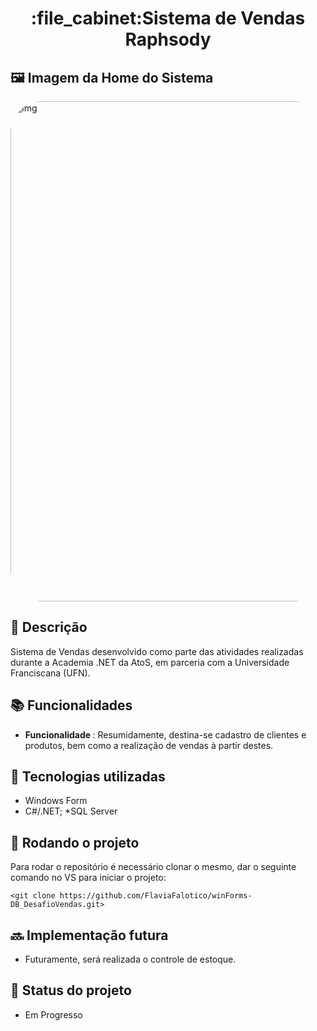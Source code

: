 <h1 align="center">:file_cabinet:Sistema de Vendas Raphsody</h1>

## 🖼️ Imagem da Home do Sistema 

<img align="leaft" alt="Img" height="800" width="1090" style="border-radius:50px;" src="https://lh3.googleusercontent.com/JCeA6-HfBV8HxcsRa_i3WM9OdlD-03bHeioCsmdktGcGAyxKZGuCWaMkmb6iE5sJZG43q3dIcylfeUVmAmJlrHochwpQUfll2OdDZ3TDopZFwG_SM9FPQGcaaa-IbeZK-v6ZZwGQdIx6OKiVAtkvNThw1eIOV_AVRp-YawyoFXVLr-tMYfdLXZ4TaG6OHrFw09wABOKnukoTCANSUBxQ0EOM36tmaubv4kRWNe4LyXKCC_L7ZBI4iyePTKhTUm7w5FZ1-DQvk02XHoedPfRxyFbtrlWv5LiJZSfeOGA6iVdMeM42odLs4EK66tfuq5Z6kcNyscU5Z1s_KvhwxGEAN3miK6E7QgELePjsiSWhp_E5q0dLW6yVBmrB2Pn3d8Q1dTwUn0jDQwhqMrncUFEUiSnMSYPrTEnnor2HGjmEHPIP-mHi6fqaL2crFj_ZsgihoHPZ2aBBiffWS83zMu1YR4mSlyJUzZkR9u89MYY6QEibSGzI4zSWndlcKbAm5A9Z8noBqVwL34SWpOTECy5xLNDsrTRhLM0VkbdBV5yvfTNsHWpz4elTuQo0KQ-G8O225dWQfaGQN1lkA7GLhzK_m68YoRL0PCR63YVi_2YncPzO7GqooU8W_SbdtnoJGhqeaTz3JwFceavMyaEqp_oAbZRUNC5Udrl7As346JIZr1tox8WFV3Re-DRvblvDxCJKlZ4XUfhU85LC8tN2emx8UpeGY4CAEzeBpitFXuXL4hDIGW433oIJHaom1H_Q=w1397-h844-no?authuser=0">

## :memo: Descrição
Sistema de Vendas desenvolvido como parte das atividades realizadas durante a Academia .NET da AtoS, em parceria com a Universidade Franciscana (UFN). 

## :books: Funcionalidades
* <b>Funcionalidade </b>: Resumidamente, destina-se cadastro de clientes e produtos, bem como a realização de vendas à partir destes.  

## :wrench: Tecnologias utilizadas
* Windows Form
* C#/.NET;
*SQL Server

## :rocket: Rodando o projeto
Para rodar o repositório é necessário clonar o mesmo, dar o seguinte comando no VS para iniciar o projeto:
```
<git clone https://github.com/FlaviaFalotico/winForms-DB_DesafioVendas.git>
```

## :soon: Implementação futura
* Futuramente, será realizada o controle de estoque.

## :dart: Status do projeto
* Em Progresso

